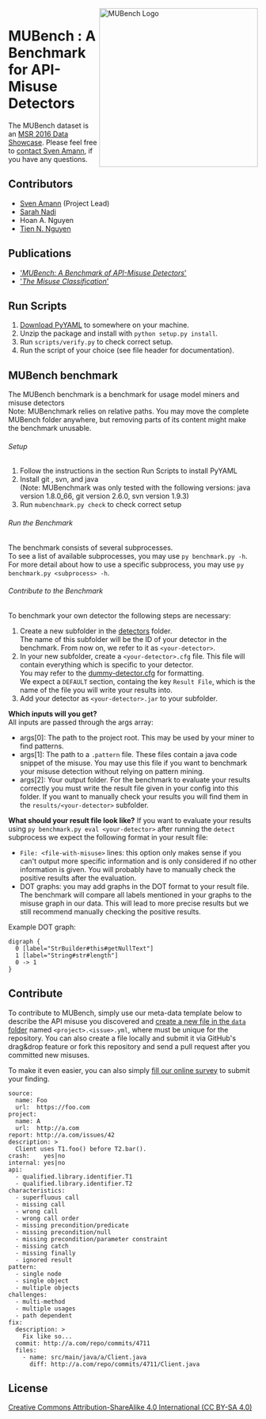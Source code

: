 <img align="right" width="320" height="320" alt="MUBench Logo" src="https://raw.githubusercontent.com/stg-tud/MUBench/master/meta/logo.png" />

# MUBench : A Benchmark for API-Misuse Detectors

The MUBench dataset is an [MSR 2016 Data Showcase](http://2016.msrconf.org/#/data). Please feel free to [contact Sven Amann](http://www.stg.tu-darmstadt.de/staff/sven_amann), if you have any questions.

## Contributors

* [Sven Amann](http://www.stg.tu-darmstadt.de/staff/sven_amann) (Project Lead)
* [Sarah Nadi](http://www.sarahnadi.org/)
* Hoan A. Nguyen
* [Tien N. Nguyen](http://home.eng.iastate.edu/~tien/)

## Publications

* ['*MUBench: A Benchmark of API-Misuse Detectors*'](http://sven-amann.de/publications/#ANNNM16)
* ['*The Misuse Classification*'](http://www.st.informatik.tu-darmstadt.de/artifacts/muc/)

## Run Scripts

1. [Download PyYAML](http://pyyaml.org/wiki/PyYAML) to somewhere on your machine.
2. Unzip the package and install with `python setup.py install`.
3. Run `scripts/verify.py` to check correct setup.
4. Run the script of your choice (see file header for documentation).

## MUBench benchmark

The MUBench benchmark is a benchmark for usage model miners and misuse detectors  
Note: MUBenchmark relies on relative paths. You may move the complete MUBench folder anywhere, but removing parts of its content might make the benchmark unusable.  

###### Setup
1. Follow the instructions in the section Run Scripts to install PyYAML    
2. Install git , svn, and java  
   (Note: MUBenchmark was only tested with the following versions: java version 1.8.0_66, git version 2.6.0, svn version 1.9.3)  
3. Run `mubenchmark.py check` to check correct setup  

###### Run the Benchmark
The benchmark consists of several subprocesses.  
To see a list of available subprocesses, you may use `py benchmark.py -h`.  
For more detail about how to use a specific subprocess, you may use `py benchmark.py <subprocess> -h`.

###### Contribute to the Benchmark
To benchmark your own detector the following steps are necessary:   
1. Create a new subfolder in the [detectors](https://github.com/stg-tud/MUBench/tree/master/detectors) folder.   
   The name of this subfolder will be the ID of your detector in the benchmark. From now on, we refer to it as `<your-detector>`.   
2. In your new subfolder, create a `<your-detector>.cfg` file. This file will contain everything which is specific to your detector.   
   You may refer to the [dummy-detector.cfg](https://github.com/stg-tud/MUBench/blob/master/detectors/dummy-detector/dummy-detector.cfg) for formatting.   
   We expect a `DEFAULT` section, containg the key `Result File`, which is the name of the file you will write your results into.   
3. Add your detector as `<your-detector>.jar` to your subfolder.

__Which inputs will you get?__   
All inputs are passed through the args array:   
- args[0]:	The path to the project root. This may be used by your miner to find patterns.
- args[1]:	The path to a `.pattern` file. These files contain a java code snippet of the misuse. You may use this file if you want to benchmark your misuse detection without relying on pattern mining.
- args[2]:	Your output folder. For the benchmark to evaluate your results correctly you must write the result file given in your config into this folder. If you want to manually check your results you will find them in the `results/<your-detector>` subfolder.

__What should your result file look like?__
If you want to evaluate your results using `py benchmark.py eval <your-detector>` after running the `detect` subprocess we expect the following format in your result file:   
- `File: <file-with-misuse>` lines:	this option only makes sense if you can't output more specific information and is only considered if no other information is given. You will probably have to manually check the positive results after the evaluation.
- DOT graphs:	you may add graphs in the DOT format to your result file. The benchmark will compare all labels mentioned in your graphs to the misuse graph in our data. This will lead to more precise results but we still recommend manually checking the positive results.

Example DOT graph:
```
digraph {
  0 [label="StrBuilder#this#getNullText"]
  1 [label="String#str#length"]
  0 -> 1
}
```

## Contribute

To contribute to MUBench, simply use our meta-data template below to describe the API misuse you discovered and [create a new file in the `data` folder](https://github.com/stg-tud/MUBench/new/master/data) named `<project>.<issue>.yml`, where <project> must be unique for the repository. You can also create a file locally and submit it via GitHub's drag&drop feature or fork this repository and send a pull request after you committed new misuses.

To make it even easier, you can also simply [fill our online survey](http://goo.gl/forms/3hua7LOFVJ) to submit your finding.

```
source:
  name: Foo
  url:  https://foo.com
project:
  name: A
  url:  http://a.com
report: http://a.com/issues/42
description: >
  Client uses T1.foo() before T2.bar().
crash:    yes|no
internal: yes|no
api:
  - qualified.library.identifier.T1
  - qualified.library.identifier.T2
characteristics:
  - superfluous call
  - missing call
  - wrong call
  - wrong call order
  - missing precondition/predicate
  - missing precondition/null
  - missing precondition/parameter constraint
  - missing catch
  - missing finally
  - ignored result
pattern:
  - single node
  - single object
  - multiple objects
challenges:
  - multi-method
  - multiple usages
  - path dependent
fix:
  description: >
    Fix like so...
  commit: http://a.com/repo/commits/4711
  files:
    - name: src/main/java/a/Client.java
      diff: http://a.com/repo/commits/4711/Client.java
```

## License

[Creative Commons Attribution-ShareAlike 4.0 International (CC BY-SA 4.0)](https://creativecommons.org/licenses/by-sa/4.0/)
